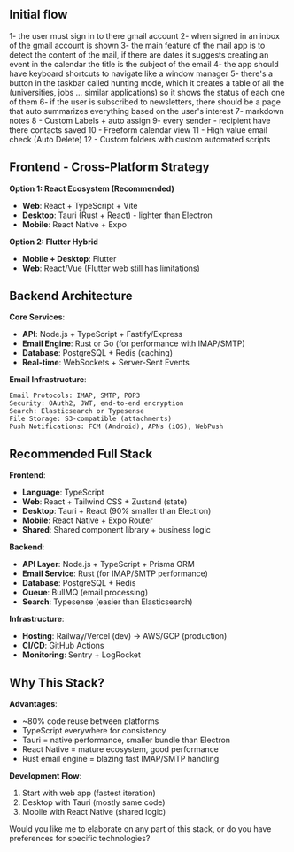 ## Initial flow
1- the user must sign in to there gmail account
2- when signed in an inbox of the gmail account is shown
3- the main feature of the mail app is to detect the content of the mail, if there are dates it suggests creating an event in the calendar the title is the subject of the email
4- the app should have keyboard shortcuts to navigate like a window manager
5- there's a button in the taskbar called hunting mode, which it creates a table of all the (universities, jobs ... similar applications) so it shows the status of each one of them
6- if the user is subscribed to newsletters, there should be a page that auto summarizes everything based on the user's interest
7- markdown notes
8 - Custom Labels + auto assign
9- every sender - recipient have there contacts saved
10 - Freeform calendar view
11 - High value email check (Auto Delete)
12 - Custom folders with custom automated scripts

## **Frontend - Cross-Platform Strategy**

**Option 1: React Ecosystem (Recommended)**

- **Web**: React + TypeScript + Vite
- **Desktop**: Tauri (Rust + React) - lighter than Electron
- **Mobile**: React Native + Expo

**Option 2: Flutter Hybrid**

- **Mobile + Desktop**: Flutter
- **Web**: React/Vue (Flutter web still has limitations)

## **Backend Architecture**

**Core Services**:

- **API**: Node.js + TypeScript + Fastify/Express
- **Email Engine**: Rust or Go (for performance with IMAP/SMTP)
- **Database**: PostgreSQL + Redis (caching)
- **Real-time**: WebSockets + Server-Sent Events

**Email Infrastructure**:

```
Email Protocols: IMAP, SMTP, POP3
Security: OAuth2, JWT, end-to-end encryption
Search: Elasticsearch or Typesense
File Storage: S3-compatible (attachments)
Push Notifications: FCM (Android), APNs (iOS), WebPush
```

## **Recommended Full Stack**

**Frontend**:

- **Language**: TypeScript
- **Web**: React + Tailwind CSS + Zustand (state)
- **Desktop**: Tauri + React (90% smaller than Electron)
- **Mobile**: React Native + Expo Router
- **Shared**: Shared component library + business logic

**Backend**:

- **API Layer**: Node.js + TypeScript + Prisma ORM
- **Email Service**: Rust (for IMAP/SMTP performance)
- **Database**: PostgreSQL + Redis
- **Queue**: BullMQ (email processing)
- **Search**: Typesense (easier than Elasticsearch)

**Infrastructure**:

- **Hosting**: Railway/Vercel (dev) → AWS/GCP (production)
- **CI/CD**: GitHub Actions
- **Monitoring**: Sentry + LogRocket

## **Why This Stack?**

**Advantages**:

- ~80% code reuse between platforms
- TypeScript everywhere for consistency
- Tauri = native performance, smaller bundle than Electron
- React Native = mature ecosystem, good performance
- Rust email engine = blazing fast IMAP/SMTP handling

**Development Flow**:

1. Start with web app (fastest iteration)
2. Desktop with Tauri (mostly same code)
3. Mobile with React Native (shared logic)

Would you like me to elaborate on any part of this stack, or do you have preferences for specific technologies?